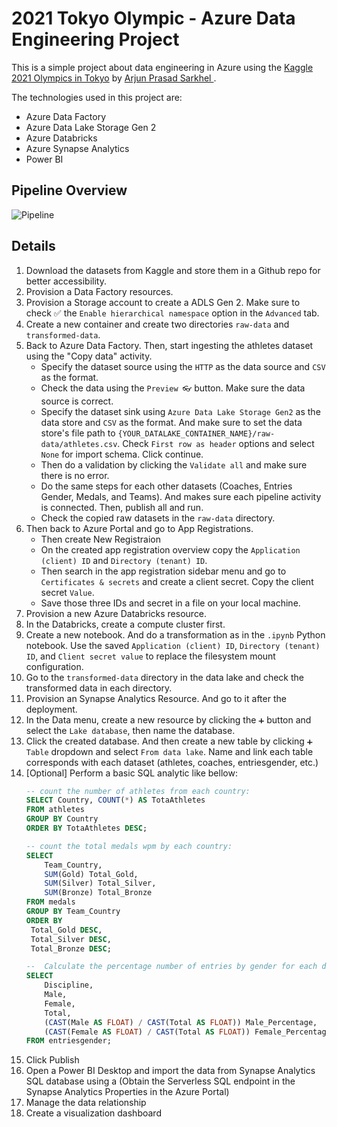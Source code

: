 # 2021 Tokyo Olympic - Azure Data Engineering Project

This is a simple project about data engineering in Azure using the [Kaggle 2021 Olympics in Tokyo](https://www.kaggle.com/datasets/arjunprasadsarkhel/2021-olympics-in-tokyo "2021 Olympics in Tokyo") by [Arjun Prasad Sarkhel
](https://www.kaggle.com/arjunprasadsarkhel "Arjun Prasad Sarkhel
").

The technologies used in this project are:
- Azure Data Factory
- Azure Data Lake Storage Gen 2
- Azure Databricks
- Azure Synapse Analytics
- Power BI

## Pipeline Overview

![Pipeline](https://github.com/masadamsahid/tokyo-olympic-azure-data-engineering-project/assets/62916459/d83be7ab-2e4e-4e86-860c-1ec6aa8b8d42)

## Details

  1. Download the datasets from Kaggle and store them in a Github repo for better accessibility.
  2. Provision a Data Factory resources.
  3. Provision a Storage account to create a ADLS Gen 2. Make sure to check ✅ the `Enable hierarchical namespace` option in the `Advanced` tab.
  4. Create a new container and create two directories `raw-data` and `transformed-data`.
  6. Back to Azure Data Factory. Then, start ingesting the athletes dataset using the "Copy data" activity.
       - Specify the dataset source using the `HTTP` as the data source and `CSV` as the format.
       - Check the data using the `Preview 👓` button. Make sure the data source is correct.
       - Specify the dataset sink using `Azure Data Lake Storage Gen2` as the data store and `CSV` as the format. And make sure to set the data store's file path to `{YOUR_DATALAKE_CONTAINER_NAME}/raw-data/athletes.csv`. Check `First row as header` options and select `None` for import schema. Click continue.
       - Then do a validation by clicking the `Validate all` and make sure there is no error.
       - Do the same steps for each other datasets (Coaches, Entries Gender, Medals, and Teams). And makes sure each pipeline activity is connected. Then, publish all and run.
       - Check the copied raw datasets in the `raw-data` directory.
  7. Then back to Azure Portal and go to App Registrations.
       - Then create New Registraion
       - On the created app registration overview copy the `Application (client) ID` and `Directory (tenant) ID`.
       - Then search in the app registration sidebar menu and go to `Certificates & secrets` and create a client secret. Copy the client secret `Value`.
       - Save those three IDs and secret in a file on your local machine.
  8. Provision a new Azure Databricks resource.
  9. In the Databricks, create a compute cluster first.
  10. Create a new notebook. And do a transformation as in the `.ipynb` Python notebook. Use the saved `Application (client) ID`, `Directory (tenant) ID`, and `Client secret value` to replace the filesystem mount configuration.
  11. Go to the `transformed-data` directory in the data lake and check the transformed data in each directory.
  12. Provision an Synapse Analytics Resource. And go to it after the deployment.
  13. In the Data menu, create a new resource by clicking the `➕` button and select the `Lake database`, then name the database.
  14. Click the created database. And then create a new table by clicking `➕ Table` dropdown and select `From data lake`. Name and link each table corresponds with each dataset (athletes, coaches, entriesgender, etc.)
  15. [Optional] Perform a basic SQL analytic like bellow:
      ```sql
      -- count the number of athletes from each country:
      SELECT Country, COUNT(*) AS TotaAthletes
      FROM athletes
      GROUP BY Country
      ORDER BY TotaAthletes DESC;
      
      -- count the total medals wpm by each country:
      SELECT
          Team_Country,
          SUM(Gold) Total_Gold,
          SUM(Silver) Total_Silver,
          SUM(Bronze) Total_Bronze
      FROM medals
      GROUP BY Team_Country
      ORDER BY
       Total_Gold DESC,
       Total_Silver DESC,
       Total_Bronze DESC;
      
      --  Calculate the percentage number of entries by gender for each discipline:
      SELECT
          Discipline,
          Male,
          Female,
          Total,
          (CAST(Male AS FLOAT) / CAST(Total AS FLOAT)) Male_Percentage,
          (CAST(Female AS FLOAT) / CAST(Total AS FLOAT)) Female_Percentage
      FROM entriesgender;
      ```
  17. Click Publish
  18. Open a Power BI Desktop and import the data from Synapse Analytics SQL database using a  (Obtain the Serverless SQL endpoint in the Synapse Analytics Properties in the Azure Portal)
  19. Manage the data relationship
  21. Create a visualization dashboard
      

